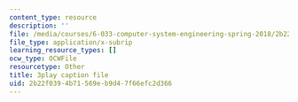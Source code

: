 ```yaml
---
content_type: resource
description: ''
file: /media/courses/6-033-computer-system-engineering-spring-2018/2b22f0394b71569eb9d47f66efc2d366_r2_-2KW76ec.vtt
file_type: application/x-subrip
learning_resource_types: []
ocw_type: OCWFile
resourcetype: Other
title: 3play caption file
uid: 2b22f039-4b71-569e-b9d4-7f66efc2d366
---
```

